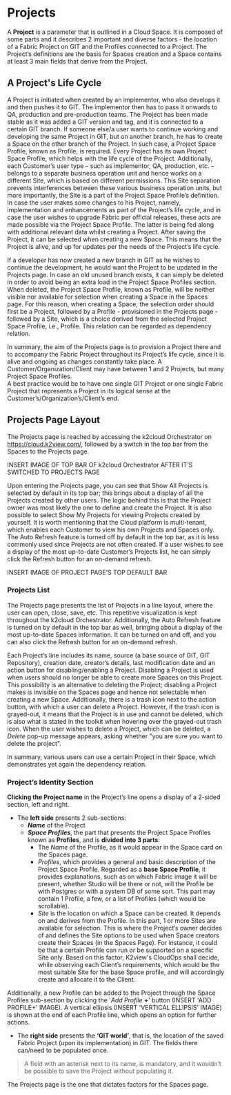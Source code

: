 # Projects

A **Project** is a parameter that is outlined in a Cloud Space. It is composed of some parts and it describes 2 important and diverse factors - the location of a Fabric Project on GIT and the Profiles connected to a Project. The Project’s definitions are the basis for Spaces creation and a Space contains at least 3 main fields that derive from the Project.

## A Project's Life Cycle
A Project is initiated when created by an implementor, who also develops it and then pushes it to GIT. The implementor then has to pass it onwards to QA, production and pre-production teams. The Project has been made stable as it was added a GIT version and tag, and it is connected to a certain GIT branch. If someone else/a user wants to continue working and developing the same Project in GIT, but on another branch, he has to create a Space on the other branch of the Project. In such case, a Project Space Profile, known as Profile, is required. Every Project has its own Project Space Profile, which helps with the life cycle of the Project.
Additionally, each Customer’s user type – such as implementor, QA, production, etc. – belongs to a separate business operation unit and hence works on a different Site, which is based on different permissions. This Site separation prevents interferences between these various business operation units, but more importantly, the Site is a part of the Project Space Profile’s definition.
In case the user makes some changes to his Project, namely, implementation and enhancements as part of the Project’s life cycle, and in case the user wishes to upgrade Fabric per official releases, these acts are made possible via the Project Space Profile. The latter is being fed along with additional relevant data whilst creating a Project. After saving the Project, it can be selected when creating a new Space. This means that the Project is alive, and up for updates per the needs of the Project’s life cycle.

If a developer has now created a new branch in GIT as he wishes to continue the development, he would want the Project to be updated in the Projects page.
In case an old unused branch exists, it can simply be deleted in order to avoid being an extra load in the Project Space Profiles section. When deleted, the Project Space Profile, known as Profile, will be neither visible nor available for selection when creating a Space in the Spaces page. For this reason, when creating a Space, the selection order should first be a Project, followed by a Profile - provisioned in the Projects page - followed by a Site, which is a choice derived from the selected Project Space Profile, i.e., Profile. This relation can be regarded as dependency relation.

In summary, the aim of the Projects page is to provision a Project there and to accompany the Fabric Project throughout its Project’s life cycle, since it is alive and ongoing as changes constantly take place. 
A Customer/Organization/Client may have between 1 and 2 Projects, but many Project Space Profiles.  
A best practice would be to have one single GIT Project or one single Fabric Project that represents a Project in its logical sense at the Customer’s/Organization’s/Client’s end.

## Projects Page Layout
The Projects page is reached by accessing the k2cloud Orchestrator on https://cloud.k2view.com/, followed by a switch in the top bar from the Spaces to the Projects page.

INSERT IMAGE OF TOP BAR OF k2cloud Orchestrator AFTER IT’S SWITCHED TO PROJECTS PAGE

Upon entering the Projects page, you can see that Show All Projects is selected by default in its top bar; this brings about a display of all the Projects created by other users. The logic behind this is that the Project owner was most likely the one to define and create the Project. It is also possible to select Show My Projects for viewing Projects created by yourself. It is worth mentioning that the Cloud platform is multi-tenant, which enables each Customer to view his own Projects and Spaces only.
The Auto Refresh feature is turned off by default in the top bar, as it is less commonly used since Projects are not often created. If a user wishes to see a display of the most up-to-date Customer’s Projects list, he can simply click the Refresh button for an on-demand refresh.

INSERT IMAGE OF PROJECT PAGE’S TOP DEFAULT BAR

### Projects List
The Projects page presents the list of Projects in a line layout, where the user can open, close, save, etc. This repetitive visualization is kept throughout the k2cloud Orchestrator. 
Additionally, the Auto Refresh feature is turned on by default in the top bar as well, bringing about a display of the most up-to-date Spaces information. It can be turned on and off, and you can also click the Refresh button for an on-demand refresh.

Each Project’s line includes its name, source (a base source of GIT, GIT Repository), creation date, creator’s details, last modification date and an action button for disabling/enabling a Project. Disabling a Project is used when users should no longer be able to create more Spaces on this Project. This possibility is an alternative to deleting the Project; disabling a Project makes is invisible on the Spaces page and hence not selectable when creating a new Space. Additionally, there is a trash icon next to the action button, with which a user can delete a Project. However, if the trash icon is grayed-out, it means that the Project is in use and cannot be deleted, which is also what is stated in the toolkit when hovering over the grayed-out trash icon. When the user wishes to delete a Project, which can be deleted, a *Delete* pop-up message appears, asking whether "you are sure you want to delete the project".

In summary, various users can use a certain Project in their Space, which demonstrates yet again the dependency relation.

### Project’s Identity Section
**Clicking the Project name** in the Project’s line opens a display of a 2-sided section, left and right. 

* The **left side** presents 2 sub-sections:
  * ***Name*** of the Project
  * ***Space Profiles***, the part that presents the Project Space Profiles known as **Profiles**, and is **divided into 3 parts**:
    * The *Name* of the Profile, as it would appear in the Space card on the Spaces page.
    * *Profiles*, which provides a general and basic description of the Project Space Profile. Regarded as a **base Space Profile**, it provides explanations, such as on which Fabric image it will be present, whether Studio will be there or not, will the Profile be with Postgres or with a system DB of some sort. This part may contain 1 Profile, a few, or a list of Profiles (which would be scrollable). 
    * *Site* is the location on which a Space can be created. It depends on and derives from the Profile. In this part, 1 or more Sites are available for selection. This is where the Project’s owner decides of and defines the Site options to be used when Space creators create their Spaces (in the Spaces Page). For instance, it could be that a certain Profile can run or be supported on a specific Site only. Based on this factor, K2view's CloudOps shall decide, while observing each Client’s requirements, which would be the most suitable Site for the base Space profile, and will accordingly create and allocate it to the Client.

Additionally, a new Profile can be added to the Project through the Space Profiles sub-section by clicking the '*Add Profile* **+**' button (INSERT 'ADD PROFILE+' IMAGE). A vertical ellipsis (INSERT 'VERTICAL ELLIPSIS' IMAGE) is shown at the end of each Profile line, which opens an option for further actions.
  
* The **right side** presents the **‘GIT world’**, that is, the location of the saved Fabric Project (upon its implementation) in GIT. The fields there can/need to be populated once.

> A field with an asterisk next to its name, is mandatory, and it wouldn’t be possible to save the Project without populating it.

The Projects page is the one that dictates factors for the Spaces page.




